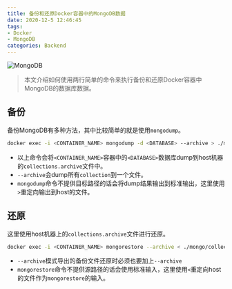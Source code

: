 ```yaml
---
title: 备份和还原Docker容器中的MongoDB数据
date: 2020-12-5 12:46:45
tags:
- Docker
- MongoDB
categories: Backend
---
```


![MongoDB](/images/20201204_mongodb.svg)

> 本文介绍如何使用两行简单的命令来执行备份和还原Docker容器中MongoDB的数据库数据。

<!--more-->

## 备份

备份MongoDB有多种方法，其中比较简单的就是使用`mongodump`。

```bash
docker exec -i <CONTAINER_NAME> mongodump -d <DATABASE> --archive > ./mongo/collections.archive
```

- 以上命令会将`<CONTAINER_NAME>`容器中的`<DATABASE>`数据库dump到host机器的`collections.archive`文件中。
- `--archive`会dump所有`collection`到一个文件。
- `mongodump`命令不提供目标路径的话会将dump结果输出到标准输出，这里使用`>`重定向输出到host的文件。

## 还原

这里使用host机器上的`collections.archive`文件进行还原。

```bash
docker exec -i <CONTAINER_NAME> mongorestore --archive < ./mongo/collections.archive
```

- `--archive`模式导出的备份文件还原时必须也要加上`--archive`
- `mongorestore`命令不提供源路径的话会使用标准输入，这里使用`<`重定向host的文件作为`mongorestore`的输入。

